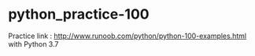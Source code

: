 # python_practice-100
Practice link : http://www.runoob.com/python/python-100-examples.html
with Python 3.7
